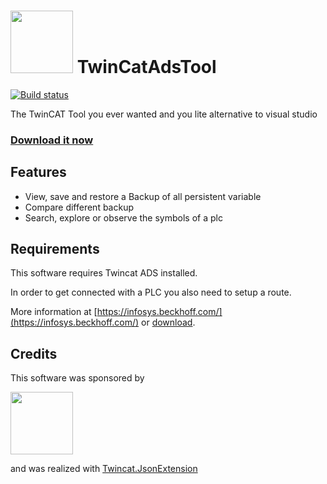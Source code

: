 # <img src="https://github.com/fbarresi/TwinCatAdsTool/raw/master/docs/images/twincat.png" height=100/> TwinCatAdsTool

[![Build status](https://ci.appveyor.com/api/projects/status/2ddq0r736xlqhgly?svg=true)](https://ci.appveyor.com/project/fbarresi/twincatadstool)

The TwinCAT Tool you ever wanted and you lite alternative to visual studio

### [Download it now](https://github.com/fbarresi/TwinCatAdsTool/releases/latest)

## Features

- View, save and restore a Backup of all persistent variable
- Compare different backup
- Search, explore or observe the symbols of a plc

## Requirements

This software requires Twincat ADS installed.

In order to get connected with a PLC you also need to setup a route.

More information at [https://infosys.beckhoff.com/](https://infosys.beckhoff.com/) or [download](https://www.beckhoff.de/english.asp?forms/twincat3/warenkorb2.aspx?id=1890306418903071160&lg=en&title=TC31-ADS-Setup.3.1.4024.4&version=3.1.4024.4).

## Credits

This software was sponsored by

<a href="http://www.evopro-ag.de"><img src="https://github.com/fbarresi/TwinCatAdsTool/raw/master/docs/images/evopro.png" height=100/></a>

and was realized with [Twincat.JsonExtension](https://github.com/fbarresi/TwinCAT.JsonExtension)

